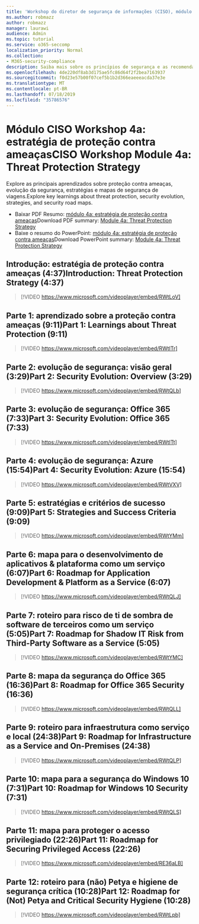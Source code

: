 ```yaml
---
title: 'Workshop do diretor de segurança de informações (CISO), módulo 4a: estratégia de proteção contra ameaças'
ms.author: robmazz
author: robmazz
manager: laurawi
audience: Admin
ms.topic: tutorial
ms.service: o365-seccomp
localization_priority: Normal
ms.collection:
- M365-security-compliance
description: Saiba mais sobre os princípios de segurança e as recomendações para modernização de segurança em sua organização.
ms.openlocfilehash: 4de220df8ab3d175ae5fc86d64f2f2bea7163937
ms.sourcegitcommit: f0d23e57b00f07cef5b1b2d366eaeeeacda37e3e
ms.translationtype: MT
ms.contentlocale: pt-BR
ms.lasthandoff: 07/18/2019
ms.locfileid: "35786576"
---
```

# <a name="ciso-workshop-module-4a-threat-protection-strategy"></a><span data-ttu-id="4f0a3-103">Módulo CISO Workshop 4a: estratégia de proteção contra ameaças</span><span class="sxs-lookup"><span data-stu-id="4f0a3-103">CISO Workshop Module 4a: Threat Protection Strategy</span></span>

<span data-ttu-id="4f0a3-104">Explore as principais aprendizados sobre proteção contra ameaças, evolução da segurança, estratégias e mapas de segurança de viagens.</span><span class="sxs-lookup"><span data-stu-id="4f0a3-104">Explore key learnings about threat protection, security evolution, strategies, and security road maps.</span></span>

- <span data-ttu-id="4f0a3-105">Baixar PDF Resumo: [módulo 4a: estratégia de proteção contra ameaças](media/ciso-workshop-4a-threat-protection.pdf)</span><span class="sxs-lookup"><span data-stu-id="4f0a3-105">Download PDF summary: [Module 4a: Threat Protection Strategy](media/ciso-workshop-4a-threat-protection.pdf)</span></span>
- <span data-ttu-id="4f0a3-106">Baixe o resumo do PowerPoint: [módulo 4a: estratégia de proteção contra ameaças](https://docs.microsoft.com/office365/securitycompliance/media/ciso-workshop-4a-threat-protection.pptx)</span><span class="sxs-lookup"><span data-stu-id="4f0a3-106">Download PowerPoint summary: [Module 4a: Threat Protection Strategy](https://docs.microsoft.com/office365/securitycompliance/media/ciso-workshop-4a-threat-protection.pptx)</span></span>

## <a name="introduction-threat-protection-strategy-437"></a><span data-ttu-id="4f0a3-107">Introdução: estratégia de proteção contra ameaças (4:37)</span><span class="sxs-lookup"><span data-stu-id="4f0a3-107">Introduction: Threat Protection Strategy (4:37)</span></span>

> [!VIDEO https://www.microsoft.com/videoplayer/embed/RWtLoV]

## <a name="part-1-learnings-about-threat-protection-911"></a><span data-ttu-id="4f0a3-108">Parte 1: aprendizado sobre a proteção contra ameaças (9:11)</span><span class="sxs-lookup"><span data-stu-id="4f0a3-108">Part 1: Learnings about Threat Protection (9:11)</span></span>

> [!VIDEO https://www.microsoft.com/videoplayer/embed/RWtITr]

## <a name="part-2-security-evolution-overview-329"></a><span data-ttu-id="4f0a3-109">Parte 2: evolução de segurança: visão geral (3:29)</span><span class="sxs-lookup"><span data-stu-id="4f0a3-109">Part 2: Security Evolution: Overview (3:29)</span></span>

> [!VIDEO https://www.microsoft.com/videoplayer/embed/RWtQLb]

## <a name="part-3-security-evolution-office-365-733"></a><span data-ttu-id="4f0a3-110">Parte 3: evolução de segurança: Office 365 (7:33)</span><span class="sxs-lookup"><span data-stu-id="4f0a3-110">Part 3: Security Evolution: Office 365 (7:33)</span></span>

> [!VIDEO https://www.microsoft.com/videoplayer/embed/RWtITt]

## <a name="part-4-security-evolution-azure-1554"></a><span data-ttu-id="4f0a3-111">Parte 4: evolução de segurança: Azure (15:54)</span><span class="sxs-lookup"><span data-stu-id="4f0a3-111">Part 4: Security Evolution: Azure (15:54)</span></span>

> [!VIDEO https://www.microsoft.com/videoplayer/embed/RWtVXV]

## <a name="part-5-strategies-and-success-criteria-909"></a><span data-ttu-id="4f0a3-112">Parte 5: estratégias e critérios de sucesso (9:09)</span><span class="sxs-lookup"><span data-stu-id="4f0a3-112">Part 5: Strategies and Success Criteria (9:09)</span></span>

> [!VIDEO https://www.microsoft.com/videoplayer/embed/RWtYMm]

## <a name="part-6-roadmap-for-application-development--platform-as-a-service-607"></a><span data-ttu-id="4f0a3-113">Parte 6: mapa para o desenvolvimento de aplicativos & plataforma como um serviço (6:07)</span><span class="sxs-lookup"><span data-stu-id="4f0a3-113">Part 6: Roadmap for Application Development & Platform as a Service (6:07)</span></span>

> [!VIDEO https://www.microsoft.com/videoplayer/embed/RWtQLJ]

## <a name="part-7-roadmap-for-shadow-it-risk-from-third-party-software-as-a-service-505"></a><span data-ttu-id="4f0a3-114">Parte 7: roteiro para risco de ti de sombra de software de terceiros como um serviço (5:05)</span><span class="sxs-lookup"><span data-stu-id="4f0a3-114">Part 7: Roadmap for Shadow IT Risk from Third-Party Software as a Service (5:05)</span></span>

> [!VIDEO https://www.microsoft.com/videoplayer/embed/RWtYMC]

## <a name="part-8-roadmap-for-office-365-security-1636"></a><span data-ttu-id="4f0a3-115">Parte 8: mapa da segurança do Office 365 (16:36)</span><span class="sxs-lookup"><span data-stu-id="4f0a3-115">Part 8: Roadmap for Office 365 Security (16:36)</span></span>

> [!VIDEO https://www.microsoft.com/videoplayer/embed/RWtQLL]

## <a name="part-9-roadmap-for-infrastructure-as-a-service-and-on-premises-2438"></a><span data-ttu-id="4f0a3-116">Parte 9: roteiro para infraestrutura como serviço e local (24:38)</span><span class="sxs-lookup"><span data-stu-id="4f0a3-116">Part 9: Roadmap for Infrastructure as a Service and On-Premises (24:38)</span></span>

> [!VIDEO https://www.microsoft.com/videoplayer/embed/RWtQLP]

## <a name="part-10-roadmap-for-windows-10-security-731"></a><span data-ttu-id="4f0a3-117">Parte 10: mapa para a segurança do Windows 10 (7:31)</span><span class="sxs-lookup"><span data-stu-id="4f0a3-117">Part 10: Roadmap for Windows 10 Security (7:31)</span></span>

> [!VIDEO https://www.microsoft.com/videoplayer/embed/RWtQLS]

## <a name="part-11-roadmap-for-securing-privileged-access-2226"></a><span data-ttu-id="4f0a3-118">Parte 11: mapa para proteger o acesso privilegiado (22:26)</span><span class="sxs-lookup"><span data-stu-id="4f0a3-118">Part 11: Roadmap for Securing Privileged Access (22:26)</span></span>

> [!VIDEO https://www.microsoft.com/videoplayer/embed/RE36aLB]

## <a name="part-12-roadmap-for-not-petya-and-critical-security-hygiene-1028"></a><span data-ttu-id="4f0a3-119">Parte 12: roteiro para (não) Petya e higiene de segurança crítica (10:28)</span><span class="sxs-lookup"><span data-stu-id="4f0a3-119">Part 12: Roadmap for (Not) Petya and Critical Security Hygiene (10:28)</span></span>

> [!VIDEO https://www.microsoft.com/videoplayer/embed/RWtLpb]